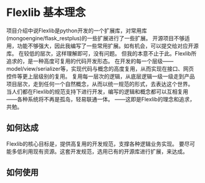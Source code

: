 # Flexlib 基本理念

项目介绍中说Flexlib是python开发的一个扩展库，对常用库(mongoengine/flask_restplus)的一些扩展进行了一些扩展。
开源项目不够适用，功能不够强大，因此我编写了一些常用扩展。如有机会，可以提交给对应开源库。
在较低的层次，这样理解即可，没有问题。
但我的本意不止于此。Flexlib所追求的，是一种高度可复用的代码开发形态。
在开发的每一个层级——model/view/serializer等，实现代码与概念的高度复用，从而实现在接口、网页控件等更上层级别的复用。
复用每一层次的逻辑，从底层逻辑一级一级走到产品项目层次，走到任何一个自然概念，从而以统一规范的形式，去表达这个世界。
当人们都在Flexlib的规范支持下进行开发，编写的逻辑和概念都可以互相复用——各种系统将不再是孤岛，轻易联通一体。
                                                                        ——这即是Flexlib的理念和追求，共勉。


## 如何达成
Flexlib的核心目标是，提供高复用的开发规范，支撑各种逻辑业务实现。
要尽可能多低利用现有资源。这套开发规范，选用已有的开源库进行扩展，来达成。


## 如何使用